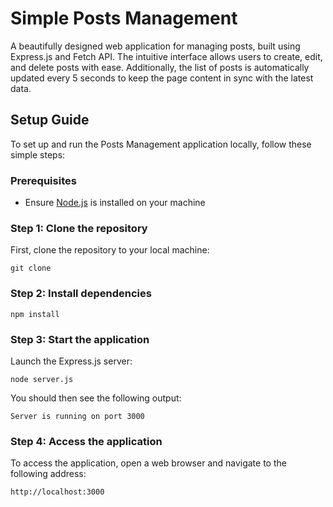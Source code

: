 # Simple Posts Management

A beautifully designed web application for managing posts, built using Express.js and Fetch API. 
The intuitive interface allows users to create, edit, and delete posts with ease. 
Additionally, the list of posts is automatically updated every 5 seconds to keep the page content in sync with the latest data.


## Setup Guide

To set up and run the Posts Management application locally, follow these simple steps:

### Prerequisites

- Ensure [Node.js](https://nodejs.org/) is installed on your machine

### Step 1: Clone the repository

First, clone the repository to your local machine:

```shell
git clone
```

### Step 2: Install dependencies

```shell
npm install
```

### Step 3: Start the application

Launch the Express.js server:

```shell
node server.js
```

You should then see the following output:

```shell
Server is running on port 3000
```

### Step 4: Access the application

To access the application, open a web browser and navigate to the following address:

```
http://localhost:3000
```
